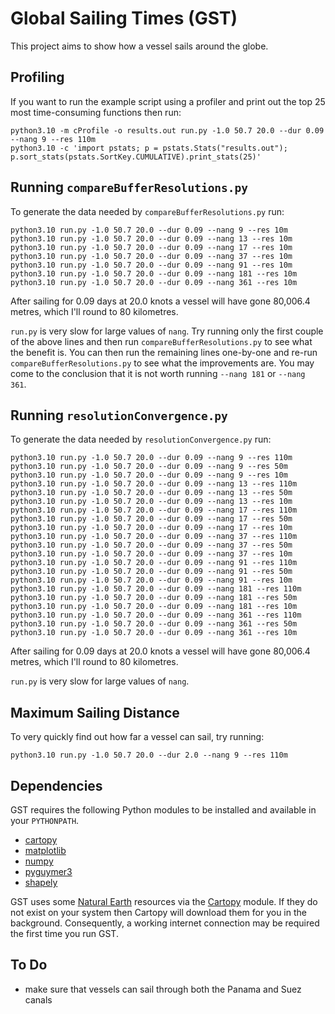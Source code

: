# Global Sailing Times (GST)

This project aims to show how a vessel sails around the globe.

## Profiling

If you want to run the example script using a profiler and print out the top 25 most time-consuming functions then run:

```
python3.10 -m cProfile -o results.out run.py -1.0 50.7 20.0 --dur 0.09 --nang 9 --res 110m
python3.10 -c 'import pstats; p = pstats.Stats("results.out"); p.sort_stats(pstats.SortKey.CUMULATIVE).print_stats(25)'
```

## Running `compareBufferResolutions.py`

To generate the data needed by `compareBufferResolutions.py` run:

```
python3.10 run.py -1.0 50.7 20.0 --dur 0.09 --nang 9 --res 10m
python3.10 run.py -1.0 50.7 20.0 --dur 0.09 --nang 13 --res 10m
python3.10 run.py -1.0 50.7 20.0 --dur 0.09 --nang 17 --res 10m
python3.10 run.py -1.0 50.7 20.0 --dur 0.09 --nang 37 --res 10m
python3.10 run.py -1.0 50.7 20.0 --dur 0.09 --nang 91 --res 10m
python3.10 run.py -1.0 50.7 20.0 --dur 0.09 --nang 181 --res 10m
python3.10 run.py -1.0 50.7 20.0 --dur 0.09 --nang 361 --res 10m
```

After sailing for 0.09 days at 20.0 knots a vessel will have gone 80,006.4 metres, which I'll round to 80 kilometres.

`run.py` is very slow for large values of `nang`. Try running only the first couple of the above lines and then run `compareBufferResolutions.py` to see what the benefit is. You can then run the remaining lines one-by-one and re-run `compareBufferResolutions.py` to see what the improvements are. You may come to the conclusion that it is not worth running `--nang 181` or `--nang 361`.

## Running `resolutionConvergence.py`

To generate the data needed by `resolutionConvergence.py` run:

```
python3.10 run.py -1.0 50.7 20.0 --dur 0.09 --nang 9 --res 110m
python3.10 run.py -1.0 50.7 20.0 --dur 0.09 --nang 9 --res 50m
python3.10 run.py -1.0 50.7 20.0 --dur 0.09 --nang 9 --res 10m
python3.10 run.py -1.0 50.7 20.0 --dur 0.09 --nang 13 --res 110m
python3.10 run.py -1.0 50.7 20.0 --dur 0.09 --nang 13 --res 50m
python3.10 run.py -1.0 50.7 20.0 --dur 0.09 --nang 13 --res 10m
python3.10 run.py -1.0 50.7 20.0 --dur 0.09 --nang 17 --res 110m
python3.10 run.py -1.0 50.7 20.0 --dur 0.09 --nang 17 --res 50m
python3.10 run.py -1.0 50.7 20.0 --dur 0.09 --nang 17 --res 10m
python3.10 run.py -1.0 50.7 20.0 --dur 0.09 --nang 37 --res 110m
python3.10 run.py -1.0 50.7 20.0 --dur 0.09 --nang 37 --res 50m
python3.10 run.py -1.0 50.7 20.0 --dur 0.09 --nang 37 --res 10m
python3.10 run.py -1.0 50.7 20.0 --dur 0.09 --nang 91 --res 110m
python3.10 run.py -1.0 50.7 20.0 --dur 0.09 --nang 91 --res 50m
python3.10 run.py -1.0 50.7 20.0 --dur 0.09 --nang 91 --res 10m
python3.10 run.py -1.0 50.7 20.0 --dur 0.09 --nang 181 --res 110m
python3.10 run.py -1.0 50.7 20.0 --dur 0.09 --nang 181 --res 50m
python3.10 run.py -1.0 50.7 20.0 --dur 0.09 --nang 181 --res 10m
python3.10 run.py -1.0 50.7 20.0 --dur 0.09 --nang 361 --res 110m
python3.10 run.py -1.0 50.7 20.0 --dur 0.09 --nang 361 --res 50m
python3.10 run.py -1.0 50.7 20.0 --dur 0.09 --nang 361 --res 10m
```

After sailing for 0.09 days at 20.0 knots a vessel will have gone 80,006.4 metres, which I'll round to 80 kilometres.

`run.py` is very slow for large values of `nang`.

## Maximum Sailing Distance

To very quickly find out how far a vessel can sail, try running:

```
python3.10 run.py -1.0 50.7 20.0 --dur 2.0 --nang 9 --res 110m
```

## Dependencies

GST requires the following Python modules to be installed and available in your `PYTHONPATH`.

* [cartopy](https://pypi.org/project/Cartopy/)
* [matplotlib](https://pypi.org/project/matplotlib/)
* [numpy](https://pypi.org/project/numpy/)
* [pyguymer3](https://github.com/Guymer/PyGuymer3)
* [shapely](https://pypi.org/project/Shapely/)

GST uses some [Natural Earth](https://www.naturalearthdata.com/) resources via the [Cartopy](https://scitools.org.uk/cartopy/docs/latest/) module. If they do not exist on your system then Cartopy will download them for you in the background. Consequently, a working internet connection may be required the first time you run GST.

## To Do

* make sure that vessels can sail through both the Panama and Suez canals

